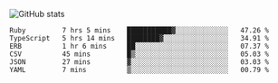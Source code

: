 ![GitHub stats](https://github-readme-stats.vercel.app/api?username=ksk001100&show_icons=true&theme=tokyonight)

<!--START_SECTION:waka-->

```text
Ruby         7 hrs 5 mins    ███████████▓░░░░░░░░░░░░░   47.26 %
TypeScript   5 hrs 14 mins   ████████▓░░░░░░░░░░░░░░░░   34.91 %
ERB          1 hr 6 mins     ██░░░░░░░░░░░░░░░░░░░░░░░   07.37 %
CSV          45 mins         █▒░░░░░░░░░░░░░░░░░░░░░░░   05.03 %
JSON         27 mins         ▓░░░░░░░░░░░░░░░░░░░░░░░░   03.03 %
YAML         7 mins          ▒░░░░░░░░░░░░░░░░░░░░░░░░   00.79 %
```

<!--END_SECTION:waka-->
